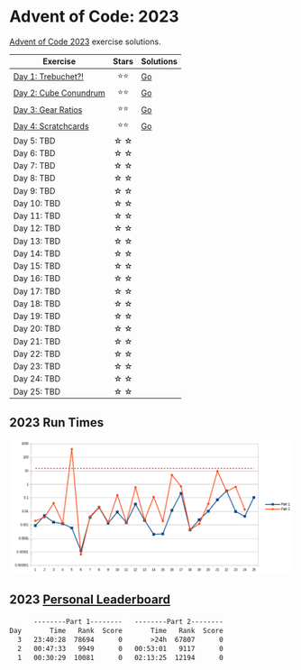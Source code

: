 # Advent of Code: 2023

[Advent of Code 2023](https://adventofcode.com/2023) exercise solutions.

<!-- ★ ☆ -->

| Exercise                     | Stars | Solutions |
|------------------------------|:-----:|-----------|
| [Day 1: Trebuchet?!][rm1]    |  ⭐⭐   | [Go][go1] |
| [Day 2: Cube Conundrum][rm2] |  ⭐⭐   | [Go][go2] |
| [Day 3: Gear Ratios][rm3]    |  ⭐⭐   | [Go][go3] |
| [Day 4: Scratchcards][rm4]                    |  ⭐⭐   | [Go][go4] |
| Day 5: TBD                   |  ☆ ☆  |           |
| Day 6: TBD                   |  ☆ ☆  |           |
| Day 7: TBD                   |  ☆ ☆  |           |
| Day 8: TBD                   |  ☆ ☆  |           |
| Day 9: TBD                   |  ☆ ☆  |           |
| Day 10: TBD                  |  ☆ ☆  |           |
| Day 11: TBD                  |  ☆ ☆  |           |
| Day 12: TBD                  |  ☆ ☆  |           |
| Day 13: TBD                  |  ☆ ☆  |           |
| Day 14: TBD                  |  ☆ ☆  |           |
| Day 15: TBD                  |  ☆ ☆  |           |
| Day 16: TBD                  |  ☆ ☆  |           |
| Day 17: TBD                  |  ☆ ☆  |           |
| Day 18: TBD                  |  ☆ ☆  |           |
| Day 19: TBD                  |  ☆ ☆  |           |
| Day 20: TBD                  |  ☆ ☆  |           |
| Day 21: TBD                  |  ☆ ☆  |           |
| Day 22: TBD                  |  ☆ ☆  |           |
| Day 23: TBD                  |  ☆ ☆  |           |
| Day 24: TBD                  |  ☆ ☆  |           |
| Day 25: TBD                  |  ☆ ☆  |           |

## 2023 Run Times

![2023 exercise run-time graphs](run-times.png)

## 2023 [Personal Leaderboard](https://adventofcode.com/2023/leaderboard/self)

```text
      --------Part 1--------   --------Part 2--------
Day       Time   Rank  Score       Time   Rank  Score
  3   23:40:28  78694      0       >24h  67807      0
  2   00:47:33   9949      0   00:53:01   9117      0
  1   00:30:29  10081      0   02:13:25  12194      0
```

<!-- reference links -->

[rm1]: exercises/2023/01-trebuchet?/README.md
[go1]: exercises/2023/01-trebuchet?/go
[rm2]: exercises/2023/02-cubeConundrum/README.md
[go2]: exercises/2023/02-cubeConundrum/go
[rm3]: exercises/2023/03-gearRatios/README.md
[go3]: exercises/2023/03-gearRatios/go
[rm4]: exercises/2023/04-scratchcards/README.md
[go4]: exercises/2023/04-scratchcards/go
